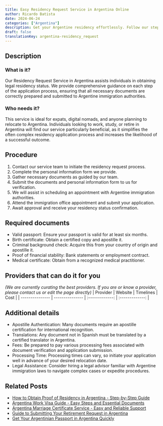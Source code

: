```yaml
---
title: Easy Residency Request Service in Argentina Online
author: Ricardo Batista
date: 2024-06-24
categories: ["Argentina"]
description: Get your Argentine residency effortlessly. Follow our step-by-step guide and ensure all requirements are met for a successful request.
draft: false
translationKey: argentina-residency_request
---
```


## Description
### What is it?
Our Residency Request Service in Argentina assists individuals in obtaining legal residency status. We provide comprehensive guidance on each step of the application process, ensuring that all necessary documents are correctly prepared and submitted to Argentine immigration authorities.

### Who needs it?
This service is ideal for expats, digital nomads, and anyone planning to relocate to Argentina. Individuals looking to work, study, or retire in Argentina will find our service particularly beneficial, as it simplifies the often complex residency application process and increases the likelihood of a successful outcome.

## Procedure

1. Contact our service team to initiate the residency request process.
2. Complete the personal information form we provide.
3. Gather necessary documents as guided by our team.
4. Submit the documents and personal information form to us for verification.
5. We will assist in scheduling an appointment with Argentine immigration authorities.
6. Attend the immigration office appointment and submit your application.
7. Await approval and receive your residency status confirmation.


## Required documents

- Valid passport: Ensure your passport is valid for at least six months.
- Birth certificate: Obtain a certified copy and apostille it.
- Criminal background check: Acquire this from your country of origin and apostille it.
- Proof of financial stability: Bank statements or employment contract.
- Medical certificate: Obtain from a recognized medical practitioner.


## Providers that can do it for you
_(We are currently curating the best providers. If you are or know a provider, please contact us or edit the page directly)_
| Provider        |     Website     |     Timelines    |       Cost      |
| --------------- | --------------- |  :-------------: | :-------------: |

## Additional details

- Apostille Authentication: Many documents require an apostille certification for international recognition.
- Translations: Any document not in Spanish must be translated by a certified translator in Argentina.
- Fees: Be prepared to pay various processing fees associated with document verification and application submission.
- Processing Time: Processing times can vary, so initiate your application well in advance of your desired relocation date.
- Legal Assistance: Consider hiring a legal advisor familiar with Argentine immigration laws to navigate complex cases or expedite procedures.

## Related Posts

- [How to Obtain Proof of Residency in Argentina - Step-by-Step Guide](https://tramitit.com/english/guides/argentina/proof_of_residency/)
- [Argentina Work Visa Guide - Easy Steps and Essential Documents](https://tramitit.com/english/guides/argentina/work_visa_request/)
- [Argentina Marriage Certificate Service - Easy and Reliable Support](https://tramitit.com/english/guides/argentina/marriage_certificate/)
- [Guide to Submitting Your Retirement Request in Argentina](https://tramitit.com/english/guides/argentina/retirement_request/)
- [Get Your Argentinian Passport in Argentina Quickly](https://tramitit.com/english/guides/argentina/argentinian_passport/)